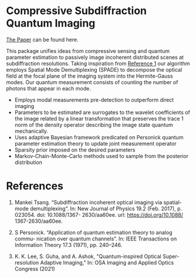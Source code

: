 # Compressive Subdiffraction Quantum Imaging

[The Paper](https://www.overleaf.com/read/pffyxrhkqvfw) can be found here.


This package unifies ideas from compressive sensing and quantum parameter estimation to passively image incoherent distributed scenes at subdiffraction resolutions. Taking inspiration from [Reference 1](https://iopscience.iop.org/article/10.1088/1367-2630/aa60ee) our algorithm employs Spatial Mode Demultiplexing (SPADE) to decompose the optical field at the focal plane of the imaging system into the Hermite-Gauss modes. Our quantum measurement consists of counting the number of photons that appear in each mode.


- Employs modal measurements pre-detection to outperform direct imaging
- Parameters to be estimated are surrogates to the wavelet coefficients of the image related by a linear transformation that preserves the trace 1 norm of the density operator describing the image state quantum mechanically.
- Uses adaptive Bayesian framework predicated on Personick quantum parameter estimation theory to update joint measurement operator
- Sparsity prior imposed on the desired parameters
- Markov-Chain-Monte-Carlo methods used to sample from the posterior distribution


# References
1) Mankei Tsang. “Subdiffraction incoherent optical imaging via spatial-mode
demultiplexing”. In: New Journal of Physics 19.2 (Feb. 2017), p. 023054.
doi: 10.1088/1367- 2630/aa60ee. url: https://doi.org/10.1088/
1367-2630/aa60ee.

2) S Personick. “Application of quantum estimation theory to analog commu-
nication over quantum channels”. In: IEEE Transactions on Information
Theory 17.3 (1971), pp. 240–246.

3) K. K. Lee, S. Guha, and A. Ashok, "Quantum-inspired Optical Super-resolution Adaptive Imaging," In: OSA Imaging and Applied Optics Congress (2021)
